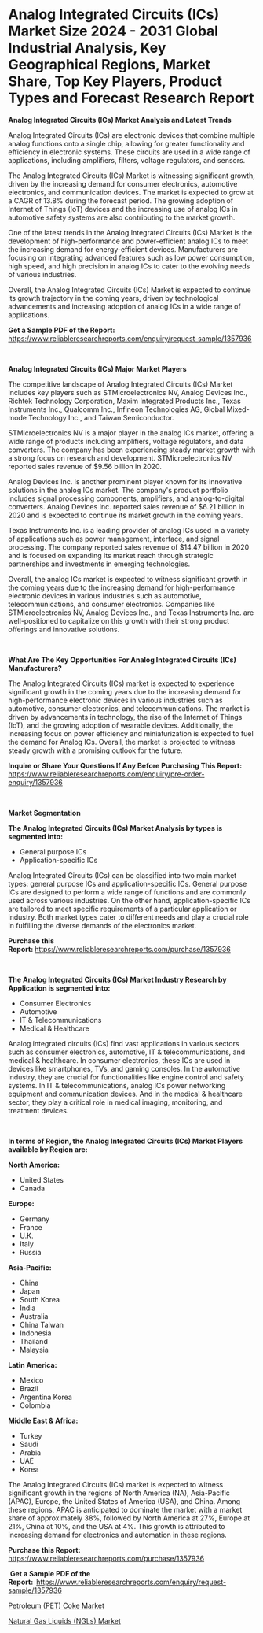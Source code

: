 <p><h1>Analog Integrated Circuits (ICs) Market Size 2024 - 2031 Global Industrial Analysis, Key Geographical Regions, Market Share, Top Key Players, Product Types and Forecast Research Report</h1></p><p><strong>Analog Integrated Circuits (ICs) Market Analysis and Latest Trends</strong></p>
<p><p>Analog Integrated Circuits (ICs) are electronic devices that combine multiple analog functions onto a single chip, allowing for greater functionality and efficiency in electronic systems. These circuits are used in a wide range of applications, including amplifiers, filters, voltage regulators, and sensors.</p><p>The Analog Integrated Circuits (ICs) Market is witnessing significant growth, driven by the increasing demand for consumer electronics, automotive electronics, and communication devices. The market is expected to grow at a CAGR of 13.8% during the forecast period. The growing adoption of Internet of Things (IoT) devices and the increasing use of analog ICs in automotive safety systems are also contributing to the market growth.</p><p>One of the latest trends in the Analog Integrated Circuits (ICs) Market is the development of high-performance and power-efficient analog ICs to meet the increasing demand for energy-efficient devices. Manufacturers are focusing on integrating advanced features such as low power consumption, high speed, and high precision in analog ICs to cater to the evolving needs of various industries.</p><p>Overall, the Analog Integrated Circuits (ICs) Market is expected to continue its growth trajectory in the coming years, driven by technological advancements and increasing adoption of analog ICs in a wide range of applications.</p></p>
<p><strong>Get a Sample PDF of the Report:&nbsp;</strong> <a href="https://www.reliableresearchreports.com/enquiry/request-sample/1357936">https://www.reliableresearchreports.com/enquiry/request-sample/1357936</a></p>
<p>&nbsp;</p>
<p><strong>Analog Integrated Circuits (ICs) Major Market Players</strong></p>
<p><p>The competitive landscape of Analog Integrated Circuits (ICs) Market includes key players such as STMicroelectronics NV, Analog Devices Inc., Richtek Technology Corporation, Maxim Integrated Products Inc., Texas Instruments Inc., Qualcomm Inc., Infineon Technologies AG, Global Mixed-mode Technology Inc., and Taiwan Semiconductor. </p><p>STMicroelectronics NV is a major player in the analog ICs market, offering a wide range of products including amplifiers, voltage regulators, and data converters. The company has been experiencing steady market growth with a strong focus on research and development. STMicroelectronics NV reported sales revenue of $9.56 billion in 2020.</p><p>Analog Devices Inc. is another prominent player known for its innovative solutions in the analog ICs market. The company's product portfolio includes signal processing components, amplifiers, and analog-to-digital converters. Analog Devices Inc. reported sales revenue of $6.21 billion in 2020 and is expected to continue its market growth in the coming years.</p><p>Texas Instruments Inc. is a leading provider of analog ICs used in a variety of applications such as power management, interface, and signal processing. The company reported sales revenue of $14.47 billion in 2020 and is focused on expanding its market reach through strategic partnerships and investments in emerging technologies.</p><p>Overall, the analog ICs market is expected to witness significant growth in the coming years due to the increasing demand for high-performance electronic devices in various industries such as automotive, telecommunications, and consumer electronics. Companies like STMicroelectronics NV, Analog Devices Inc., and Texas Instruments Inc. are well-positioned to capitalize on this growth with their strong product offerings and innovative solutions.</p></p>
<p>&nbsp;</p>
<p><strong>What Are The Key Opportunities For Analog Integrated Circuits (ICs) Manufacturers?</strong></p>
<p><p>The Analog Integrated Circuits (ICs) market is expected to experience significant growth in the coming years due to the increasing demand for high-performance electronic devices in various industries such as automotive, consumer electronics, and telecommunications. The market is driven by advancements in technology, the rise of the Internet of Things (IoT), and the growing adoption of wearable devices. Additionally, the increasing focus on power efficiency and miniaturization is expected to fuel the demand for Analog ICs. Overall, the market is projected to witness steady growth with a promising outlook for the future.</p></p>
<p><strong>Inquire or Share Your Questions If Any Before Purchasing This Report:</strong> <a href="https://www.reliableresearchreports.com/enquiry/pre-order-enquiry/1357936">https://www.reliableresearchreports.com/enquiry/pre-order-enquiry/1357936</a></p>
<p>&nbsp;</p>
<p><strong>Market Segmentation</strong></p>
<p><strong>The Analog Integrated Circuits (ICs) Market Analysis by types is segmented into:</strong></p>
<p><ul><li>General purpose ICs</li><li>Application-specific ICs</li></ul></p>
<p><p>Analog Integrated Circuits (ICs) can be classified into two main market types: general purpose ICs and application-specific ICs. General purpose ICs are designed to perform a wide range of functions and are commonly used across various industries. On the other hand, application-specific ICs are tailored to meet specific requirements of a particular application or industry. Both market types cater to different needs and play a crucial role in fulfilling the diverse demands of the electronics market.</p></p>
<p><strong>Purchase this Report:&nbsp;</strong><a href="https://www.reliableresearchreports.com/purchase/1357936">https://www.reliableresearchreports.com/purchase/1357936</a></p>
<p>&nbsp;</p>
<p><strong>The Analog Integrated Circuits (ICs) Market Industry Research by Application is segmented into:</strong></p>
<p><ul><li>Consumer Electronics</li><li>Automotive</li><li>IT & Telecommunications</li><li>Medical & Healthcare</li></ul></p>
<p><p>Analog integrated circuits (ICs) find vast applications in various sectors such as consumer electronics, automotive, IT & telecommunications, and medical & healthcare. In consumer electronics, these ICs are used in devices like smartphones, TVs, and gaming consoles. In the automotive industry, they are crucial for functionalities like engine control and safety systems. In IT & telecommunications, analog ICs power networking equipment and communication devices. And in the medical & healthcare sector, they play a critical role in medical imaging, monitoring, and treatment devices.</p></p>
<p>&nbsp;</p>
<p><strong>In terms of Region, the Analog Integrated Circuits (ICs) Market Players available by Region are:</strong></p>
<p>
    <p> <strong> North America: </strong>
        <ul>
            <li>United States</li>
            <li>Canada</li>
        </ul>
        </p> 
    <p> <strong> Europe: </strong>
        <ul>
            <li>Germany</li>
            <li>France</li>
            <li>U.K.</li>
            <li>Italy</li>
            <li>Russia</li>
        </ul>
        </p> 
    <p> <strong> Asia-Pacific: </strong>
        <ul>
            <li>China</li>
            <li>Japan</li>
            <li>South Korea</li>
            <li>India</li>
            <li>Australia</li>
            <li>China Taiwan</li>
            <li>Indonesia</li>
            <li>Thailand</li>
            <li>Malaysia</li>
        </ul>
        </p> 
    <p> <strong> Latin America: </strong>
        <ul>
            <li>Mexico</li>
            <li>Brazil</li>
            <li>Argentina Korea</li>
            <li>Colombia</li>
        </ul>
        </p> 
    <p> <strong> Middle East & Africa: </strong>
        <ul>
            <li>Turkey</li>
            <li>Saudi</li>
            <li>Arabia</li>
            <li>UAE</li>
            <li>Korea</li>
        </ul>
    </p>
    </p>
<p><p>The Analog Integrated Circuits (ICs) market is expected to witness significant growth in the regions of North America (NA), Asia-Pacific (APAC), Europe, the United States of America (USA), and China. Among these regions, APAC is anticipated to dominate the market with a market share of approximately 38%, followed by North America at 27%, Europe at 21%, China at 10%, and the USA at 4%. This growth is attributed to increasing demand for electronics and automation in these regions.</p></p>
<p><strong>Purchase this Report: </strong><a href="https://www.reliableresearchreports.com/purchase/1357936">https://www.reliableresearchreports.com/purchase/1357936</a></p>
<p>&nbsp;<strong>Get a Sample PDF of the Report:&nbsp;&nbsp;</strong><a href="https://www.reliableresearchreports.com/enquiry/request-sample/1357936">https://www.reliableresearchreports.com/enquiry/request-sample/1357936</a></p>
<p><strong></strong></p>
<p><p><a href="https://github.com/brenzgnarento/Market-Research-Report-List-1/blob/main/petroleum-pet-coke-market.md">Petroleum (PET) Coke Market</a></p><p><a href="https://github.com/jerrycopelandthomaswsqd8q/Market-Research-Report-List-1/blob/main/natural-gas-liquids-ngls-market.md">Natural Gas Liquids (NGLs) Market</a></p></p>